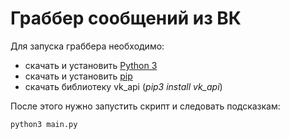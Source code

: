 # Граббер сообщений из ВК

Для запуска граббера необходимо:
* скачать и установить [Python 3](https://www.python.org/downloads/)
* скачать и установить [pip](https://pip.pypa.io/en/stable/installing/#installing-with-get-pip-py)
* скачать библиотеку vk_api (_pip3 install vk_api_)

После этого нужно запустить скрипт и  следовать подсказкам:

    python3 main.py

